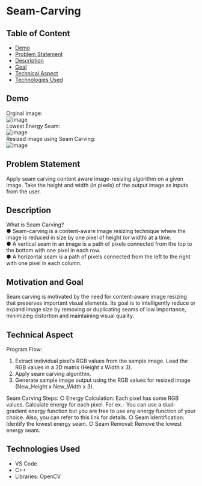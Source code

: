 # Seam-Carving
## Table of Content
  * [Demo](#demo)
  * [Problem Statement](#Problem-Statement)
  * [Description](#Description)
  * [Goal](#goal)
  * [Technical Aspect](#technical-aspect)
  * [Technologies Used](#technologies-used)

## Demo
Orginal Image:   
![image](https://github.com/Sagnick0907/Seam-Carving/assets/76872499/131c1c01-1d63-4df7-9e03-e6c2ee1fa773)  
Lowest Energy Seam:  
![image](https://github.com/Sagnick0907/Seam-Carving/assets/76872499/e7be1ff6-ea9c-4ad9-a837-b695b4aee624)  
Resized image using Seam Carving:  
![image](https://github.com/Sagnick0907/Seam-Carving/assets/76872499/9be896f7-5f38-408e-84c9-2be2eb15f362)  




## Problem Statement
Apply seam carving content aware image-resizing algorithm on a given image. Take the height and width (in pixels) of the output image as inputs from the user.

## Description
What is Seam Carving?  
● Seam-carving is a content-aware image resizing technique where the image
is reduced in size by one pixel of height (or width) at a time.  
● A vertical seam in an image is a path of pixels connected from the top to
the bottom with one pixel in each row.  
● A horizontal seam is a path of pixels connected from the left to the right
with one pixel in each column.  

## Motivation and Goal
Seam carving is motivated by the need for content-aware image resizing that preserves important visual elements. Its goal is to intelligently reduce or expand image size by removing or duplicating seams of low importance, minimizing distortion and maintaining visual quality.  

## Technical Aspect
Program Flow:  
1. Extract individual pixel’s RGB values from the sample image. Load the
RGB values in a 3D matrix (Height x Width x 3).  
2. Apply seam carving algorithm.  
3. Generate sample image output using the RGB values for resized image
(New_Height x New_Width x 3).

Seam Carving Steps:
○ Energy Calculation: Each pixel has some RGB values. Calculate
energy for each pixel. For ex.- You can use a dual-gradient energy
function but you are free to use any energy function of your choice.
Also, you can refer to this link for details.
○ Seam Identification: Identify the lowest energy seam.
○ Seam Removal: Remove the lowest energy seam.

## Technologies Used
- VS Code
- C++
- Libraries: OpenCV
